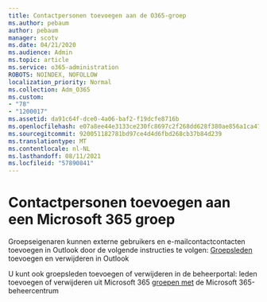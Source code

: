 ```yaml
---
title: Contactpersonen toevoegen aan de O365-groep
ms.author: pebaum
author: pebaum
manager: scotv
ms.date: 04/21/2020
ms.audience: Admin
ms.topic: article
ms.service: o365-administration
ROBOTS: NOINDEX, NOFOLLOW
localization_priority: Normal
ms.collection: Adm_O365
ms.custom:
- "78"
- "1200017"
ms.assetid: da91c64f-dce0-4a06-baf2-f19dcfe8716b
ms.openlocfilehash: e07a8ee44e3133ce230fc8697c2f268dd628f380ae856a1ca479d6da7bde7e4b
ms.sourcegitcommit: 920051182781bd97ce4d4d6fbd268cb37b84d239
ms.translationtype: MT
ms.contentlocale: nl-NL
ms.lasthandoff: 08/11/2021
ms.locfileid: "57890841"
---
```

# <a name="add-contacts-to-a-microsoft-365-group"></a>Contactpersonen toevoegen aan een Microsoft 365 groep

Groepseigenaren kunnen externe gebruikers en e-mailcontactcontacten toevoegen in Outlook door de volgende instructies te volgen: [Groepsleden](https://support.office.com/article/3b650f4a-5c9b-4f94-a1bb-0cca4b1091de?wt.mc_id=add_contacts_group.aspx) toevoegen en verwijderen in Outlook
  
U kunt ook groepsleden toevoegen of verwijderen in de beheerportal: leden toevoegen of verwijderen uit Microsoft 365 [groepen met](https://docs.microsoft.com/microsoft-365/admin/create-groups/add-or-remove-members-from-groups) de Microsoft 365-beheercentrum